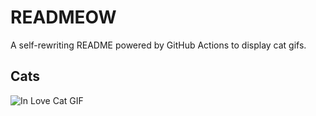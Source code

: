 # READMEOW

A self-rewriting README powered by GitHub Actions to display cat gifs.

## Cats

![In Love Cat GIF](https://media4.giphy.com/media/v1.Y2lkPTlhY2QwMmRheDNvMG9obXpqOWpvNDlpZ2JoZjNidDRrZ3pzZ2F4YWRjNnR5eXYzeiZlcD12MV9naWZzX3NlYXJjaCZjdD1n/MDJ9IbxxvDUQM/200.gif)
